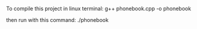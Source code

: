 To compile this project in linux terminal:
    g++ phonebook.cpp -o phonebook

then run with this command:
    ./phonebook
